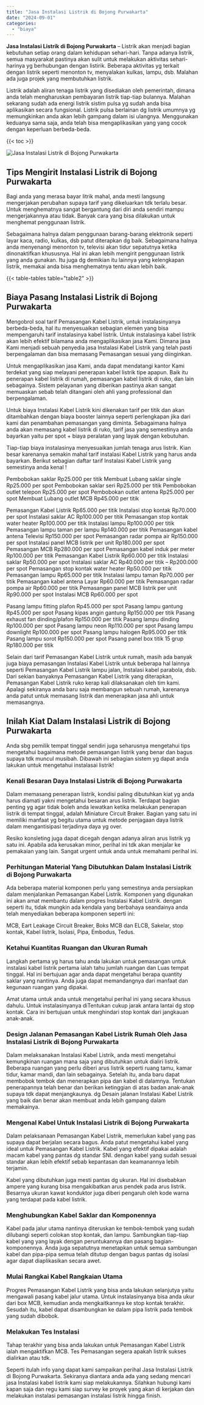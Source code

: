 ```yaml
---
title: "Jasa Instalasi Listrik di Bojong Purwakarta"
date: "2024-09-01"
categories: 
  - "biaya"
---
```


**Jasa Instalasi Listrik di Bojong Purwakarta** – Listrik akan menjadi bagian kebutuhan setiap orang dalam kehidupan sehari-hari. Tanpa adanya listrik, semua masyarakat pastinya akan sulit untuk melakukan aktivitas sehari-harinya yg berhubungan dengan listirik. Beberapa aktivitas yg terkait dengan listrik seperti menonton tv, menyalakan kulkas, lampu, dsb. Malahan ada juga projek yang membutuhkan listrik.

Listrik adalah aliran tenaga listrik yang disediakan oleh pemerintah, dimana anda telah mengharuskan pembayaran listrik tiap-tiap bulannya. Malahan sekarang sudah ada energi listrik sistim pulsa yg sudah anda bisa aplikasikan secara fungsional. Listrik pulsa berlainan dg listrik umumnya yg memungkinkan anda akan lebih gampang dalam isi ulangnya. Menggunakan keduanya sama saja, anda telah bisa mengaplikasikan yang yang cocok dengan keperluan berbeda-beda.

{{< toc >}}

![Jasa Instalasi Listrik di Bojong Purwakarta](/images/instalasi-listrik-murah10.png)

## Tips Mengirit Instalasi Listrik di Bojong Purwakarta

Bagi anda yang merasa bayar litrik mahal, anda mesti langsung mengerjakan perubahan supaya tarif yang dikeluarkan tdk terlalu besar. Untuk menghematnya sangat bergantung dari diri anda sendiri mampu mengerjakannya atau tidak. Banyak cara yang bisa dilakukan untuk menghemat penggunaan listrik.

Sebagaimana halnya dalam penggunaan barang-barang elektronik seperti layar kaca, radio, kulkas, dsb patut diterapkan dg baik. Sebagaimana halnya anda menyenangi menonton tv, televisi akan tidur sepatutnya ketika dinonaktifkan khususnya. Hal ini akan lebih mengirit penggunaan listrik yang anda gunakan. Itu juga dg demikian itu lainnya yang kelengkapan listrik, memakai anda bisa menghematnya tentu akan lebih baik.

{{< table-tables table="table2" >}}

## Biaya Pasang Instalasi Listrik di Bojong Purwakarta

Mengobrol soal tarif Pemasangan Kabel Listrik, untuk instalasinyanya berbeda-beda, hal itu menyesuaikan sebagian elemen yang bisa mempengaruhi tarif instalasinya kabel listrik. Untuk instalasinya kabel listrik akan lebih efektif bilamana anda mengaplikasikan jasa Kami. Dimana jasa Kami menjadi sebuah penyedia jasa Instalasi Kabel Listrik yang telah pasti berpengalaman dan bisa memasang Pemasangan sesuai yang diinginkan.

Untuk mengaplikasikan jasa Kami, anda dapat mendatangi kantor Kami terdekat yang siap melayani penerapan kabel listrik tipe apapun. Baik itu penerapan kabel listrik di rumah, pemasangan kabel listrik di ruko, dan lain sebagainya. Sistem pelayanan yang diberikan pastinya akan sangat memuaskan sebab telah ditangani oleh ahli yang professional dan berpengalaman.

Untuk biaya Instalasi Kabel Listrik kini dikenakan tarif per titik dan akan ditambahkan dengan biaya booster lainnya seperti perlengkapan jika dari kami dan penambahan pemasangan yang diminta. Sebagaimana halnya anda akan memasang kabel listrik di ruko, tarif jasa yang semestinya anda bayarkan yaitu per spot + biaya peralatan yang layak dengan kebutuhan.

Tiap-tiap biaya instalasinya menyesuaikan jumlah tenaga arus listrik. Kian besar karenanya semakin mahal tarif instalasi Kabel Listrik yang harus anda bayarkan. Berikut sebagian daftar tarif Instalasi Kabel Listrik yang semestinya anda kenal !

Pembobokan saklar Rp25.000 per titik Membuat Lubang saklar single Rp25.000 per spot Pembobokan saklar seri Rp25.000 per titik Pembobokan outlet telepon Rp25.000 per spot Pembobokan outlet antena Rp25.000 per spot Membuat Lubang outlet MCB Rp45.000 per titik

Pemasangan Kabel Listrik Rp65.000 per titik Instalasi stop kontak Rp70.000 per spot Instalasi saklar AC Rp100.000 per titik Pemasangan stop kontak water heater Rp100.000 per titik Instalasi lampu Rp100.000 per titik Pemasangan lampu taman per lampu Rp140.000 per titik Pemasangan kabel antena Televisi Rp150.000 per spot Pemasangan radar pompa air Rp150.000 per spot Instalasi panel MCB listrik per unit Rp180.000 per spot Pemasangan MCB Rp280.000 per spot Pemasangan kabel induk per meter Rp100.000 per titik Pemasangan Kabel Listrik Rp60.000 per titik Instalasi saklar Rp50.000 per spot Instalasi saklar AC Rp40.000 per titik – Rp200.000 per spot Pemasangan stop kontak water heater Rp50.000 per titik Pemasangan lampu Rp65.000 per titik Instalasi lampu taman Rp70.000 per titik Pemasangan kabel antena Layar Rp60.000 per titik Pemasangan radar pompa air Rp60.000 per titik Pemasangan panel MCB listrik per unit Rp90.000 per spot Instalasi MCB Rp60.000 per spot

Pasang lampu fitting plafon Rp45.000 per spot Pasang lampu gantung Rp45.000 per spot Pasang kipas angin gantung Rp150.000 per titik Pasang exhaust fan dinding/plafon Rp150.000 per titik Pasang lampu dinding Rp100.000 per spot Pasang lampu neon Rp110.000 per spot Pasang lampu downlight Rp100.000 per spot Pasang lampu halogen Rp95.000 per titik Pasang lampu sorot Rp150.000 per spot Pasang panel box titik 15 grup Rp180.000 per titik

Selain dari tarif Pemasangan Kabel Listrik untuk rumah, masih ada banyak juga biaya pemasangan Instalasi Kabel Listrik untuk beberapa hal lainnya seperti Pemasangan Kabel Listrik lampu jalan, Instalasi kabel parabola, dsb. Dari sekian banyaknya Pemasangan Kabel Listrik yang diterapkan, Pemasangan Kabel Listrik ruko kerap kali dilaksanakan oleh tim kami. Apalagi sekiranya anda baru saja membangun sebuah rumah, karenanya anda patut untuk memasang listrik dan menerapkan jasa ahli untuk memasangnya.

## Inilah Kiat Dalam Instalasi Listrik di Bojong Purwakarta


Anda sbg pemilik tempat tinggal sendiri juga seharusnya mengetahui tips mengetahui bagaimana metode pemasangan listrik yang benar dan bagus supaya tdk muncul musibah. Dibawah ini sebagian sistem yg dapat anda lakukan untuk mengetahui instalasai listrik!

### Kenali Besaran Daya Instalasi Listrik di Bojong Purwakarta

Dalam memasang penerapan listrik, kondisi paling dibutuhkan kiat yg anda harus diamati yakni mengetahui besaran arus listrik. Terdapat bagian penting yg agar tidak boleh anda lewatkan ketika melakukan penerapan listrik di tempat tinggal, adalah Miniature Circuit Braker. Bagian yang satu ini memiliki manfaat yg begitu utama untuk metode penjagaan daya listrik dalam mengantisipasi terjadinya daya yg over.

Resiko konsleting juga dapat dicegah dengan adanya aliran arus listrik yg satu ini. Apabila ada kerusakan minor, perihal ini tdk akan menjalar ke pemakaian yang lain. Sangat urgent untuk anda untuk memahami perihal ini.

### Perhitungan Material Yang Dibutuhkan Dalam Instalasi Listrik di Bojong Purwakarta

Ada beberapa material komponen perlu yang semestinya anda persiapkan dalam menjalankan Pemasangan Kabel Listrik. Komponen yang digunakan ini akan amat membantu dalam progres Instalasi Kabel Listrik. dengan seperti itu, tidak mungkin ada kendala yang berbahaya seandainya anda telah menyediakan beberapa komponen seperti ini:

MCB, Eart Leakage Circuit Breaker, Boks MCB dan ELCB, Sakelar, stop kontak, Kabel listrik, Isolasi, Pipa, Embodus, Tedus.

### Ketahui Kuantitas Ruangan dan Ukuran Rumah

Langkah pertama yg harus tahu anda lakukan untuk pemasangan untuk instalasi kabel listrik pertama ialah tahu jumlah ruangan dan Luas tempat tinggal. Hal ini bertujuan agar anda dapat mengetahui berapa quantity saklar yang nantinya. Anda juga dapat memandangnya dari manfaat dan kegunaan ruangan yang dipakai.

Amat utama untuk anda untuk mengetahui perihal ini yang secara khusus dahulu. Untuk instalasinyanya diTentukan cukup jarak antara lantai dg stop kontak. Cara ini bertujuan untuk menghindari stop kontak dari jangkauan anak-anak.

### Design Jalanan Pemasangan Kabel Listrik Rumah Oleh Jasa Instalasi Listrik di Bojong Purwakarta

Dalam melaksanakan Instalasi Kabel Listrik, anda mesti mengetahui kemungkinan ruangan mana saja yang dibutuhkan untuk dialiri listrik. Beberapa ruangan yang perlu diberi arus listrik seperti ruang tamu, kamar tidur, kamar mandi, dan lain sebagainya. Setelah itu, anda baru dapat membobok tembok dan menerapkan pipa dan kabel di dalamnya. Tentukan penerapannya telah benar dan berikan ketinggian di atas badan anak-anak supaya tdk dapat menjangkaunya. dg Desain jalanan Instalasi Kabel Listrik yang baik dan benar akan membuat anda lebih gampang dalam memakainya.

### Mengenal Kabel Untuk Instalasi Listrik di Bojong Purwakarta

Dalam pelaksanaan Pemasangan Kabel Listrik, memerlukan kabel yang pas supaya dapat berjalan secara bagus. Anda patut mengetahui kabel yang ideal untuk Pemasangan Kabel Listrik. Kabel yang efektif dipakai adalah macam kabel yang pantas dg standar SNI. dengan kabel yang sudah sesuai standar akan lebih efektif sebab kepantasan dan keamanannya lebih terjamin.

Kabel yang dibutuhkan juga mesti pantas dg ukuran. Hal ini disebabkan ampere yang kurang bisa mengakibatkan arus pendek pada arus listrik. Besarnya ukuran kawat konduktor juga diberi pengaruh oleh kode warna yang terdapat pada kabel listrik.

### Menghubungkan Kabel Saklar dan Komponennya

Kabel pada jalur utama nantinya diteruskan ke tembok-tembok yang sudah dilubangi seperti colokan stop kontak, dan lampu. Sambungkan tiap-tiap kabel yang yang layak dengan peruntukannya dan pasang bagian-komponennya. Anda juga sepatutnya menetapkan untuk semua sambungan kabel dan pipa-pipa semua telah ditutup dengan bagus pantas dg isolasi agar dapat diaplikasikan secara awet.

### Mulai Rangkai Kabel Rangkaian Utama

Progres Pemasangan Kabel Listrik yang bisa anda lakukan selanjutya yaitu mengawali pasang kabel jalur utama. Untuk instalasinyanya bisa anda ukur dari box MCB, kemudian anda mengkaitkannya ke stop kontak terakhir. Sesudah itu, kabel dapat disambungkan ke dalam pipa listrik pada tembok yang sudah dibobok.

### Melakukan Tes Instalasi

Tahap terakhir yang bisa anda lakukan untuk Pemasangan Kabel Listrik ialah mengaktifkan MCB. Tes Pemasangan segera apakah listrik sukses dialirkan atau tdk.

Seperti itulah info yang dapat kami sampaikan perihal Jasa Instalasi Listrik di Bojong Purwakarta. Sekiranya diantara anda ada yang sedang mencari jasa Instalasi kabel listrik kami siap melakukannya. Silahkan hubungi kami kapan saja dan regu kami siap survey ke proyek yang akan di kerjakan dan melakukan instalasi pemasangan instalasi listrik hingga finish.

